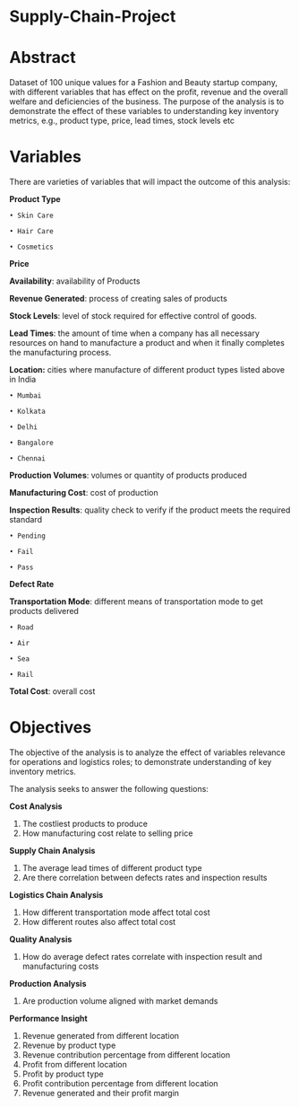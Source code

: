 # Supply-Chain-Project

# Abstract
Dataset of 100 unique values for a Fashion and Beauty startup company, with different variables 
that has effect on the profit, revenue and the overall welfare and deficiencies of the business. The 
purpose of the analysis is to demonstrate the effect of these variables to understanding key 
inventory metrics, e.g., product type, price, lead times, stock levels etc

# Variables
There are varieties of variables that will impact the outcome of this analysis:

**Product Type**
  
    • Skin Care

    • Hair Care

    • Cosmetics

 **Price**
 
**Availability**: availability of Products

**Revenue Generated**: process of creating sales of products

**Stock Levels**: level of stock required for effective control of goods.

**Lead Times**: the amount of time when a company has all necessary resources on hand to 
manufacture a product and when it finally completes the manufacturing process.

**Location:** cities where manufacture of different product types listed above in India

    • Mumbai

    • Kolkata

    • Delhi

    • Bangalore

    • Chennai

**Production Volumes**: volumes or quantity of products produced

**Manufacturing Cost**: cost of production

**Inspection Results**: quality check to verify if the product meets the required standard

    • Pending

    • Fail

    • Pass

**Defect Rate**

**Transportation Mode**: different means of transportation mode to get products delivered

    • Road

    • Air

    • Sea

    • Rail

**Total Cost**: overall cost 

# Objectives
The objective of the analysis is to analyze the effect of variables relevance for operations and 
logistics roles; to demonstrate understanding of key inventory metrics.

The analysis seeks to answer the following questions:

**Cost Analysis**
1. The costliest products to produce
2. How manufacturing cost relate to selling price

**Supply Chain Analysis**
1. The average lead times of different product type
2. Are there correlation between defects rates and inspection results

**Logistics Chain Analysis**
1. How different transportation mode affect total cost
2. How different routes also affect total cost 

**Quality Analysis**
1. How do average defect rates correlate with inspection result and manufacturing costs

**Production Analysis**
1. Are production volume aligned with market demands
   
**Performance Insight**
1. Revenue generated from different location
2. Revenue by product type
3. Revenue contribution percentage from different location
4. Profit from different location
5. Profit by product type
6. Profit contribution percentage from different location 
7. Revenue generated and their profit margin 

